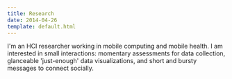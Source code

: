 ```yaml
---
title: Research
date: 2014-04-26
template: default.html
---
```


I'm an HCI researcher working in mobile computing and mobile health. I am
interested in small interactions: momentary assessments for data collection,
glanceable 'just-enough' data visualizations, and short and bursty messages to
connect socially.
